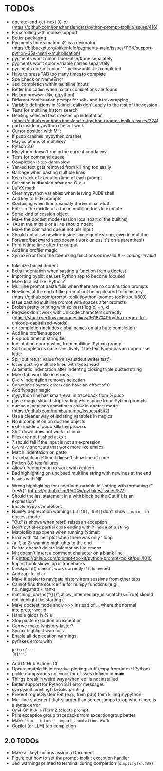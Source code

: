 # TODOs

- operate-and-get-next (C-o) (https://github.com/jonathanslenders/python-prompt-toolkit/issues/416)
- Fix scrolling with mouse support
- Better packaging
- Pygments thinks matmul @ is a decorator (https://bitbucket.org/birkenfeld/pygments-main/issues/1194/support-python-35s-matrix-multiplication)
- pygments won't color True/False/None separately
- pygments won't color variable names separately
- pygments doesn't color """ yellow until it is completed
- Have to press TAB too many times to complete
- Spellcheck on NameError
- Jedi completion within multiline inputs
- Better indication when no tab completions are found
- History browser (like ptpython)
- Different continuation prompt for soft- and hard-wrapping.
- Variable definitions in %timeit calls don't apply to the rest of the session
- Tests for multiline history search
- Deleting selected text messes up indentation (https://github.com/jonathanslenders/python-prompt-toolkit/issues/324)
- pudb inside mypython doesn't work
- Cursor position with M-;
- If pudb crashes mypython crashes
- Magics at end of multiline?
- Python 3.6
- Mypython doesn't run in the current conda env
- Tests for command queue
- Completion is too damn slow
- Yanked text gets removed from kill ring too easily
- Garbage when pasting multiple lines
- Keep track of execution time of each prompt
- Selection is disabled after one C-c <
- LaTeX math
- Clear mypython variables when leaving PuDB shell
- Add key to hide prompts
- Confusing when line is exactly the terminal width
- Enter in the middle of a line in multiline tries to execute
- Some kind of session object
- Make the doctest mode session local (part of the builtins)
- TAB in the middle of a line should indent
- Make the command queue not use input
- Should not allow newline inside single quote string, even in multiline
- Forward/backward sexp doesn't work unless it's on a parenthesis
- Print %time time after the output
- Add line profiler magic
- SyntaxError from the tokenizing functions on invalid # -*- coding: invalid -*-
- tokenize based dedent
- Extra indentation when pasting a function from a doctest
- Importing pyplot causes Python app to become focused
- Make In a list like IPython?
- Multiline prompt paste fails when there are no continuation prompts
- Newlines at the end of the prompt not being cleared from history (https://github.com/prompt-toolkit/python-prompt-toolkit/pull/800)
- Issue pasting multiline prompt with spaces after prompts
- Broken pretty printing with solveset(log(x) - y, x)
- Regexes don't work with Unicode characters correctly
  (https://stackoverflow.com/questions/36187349/python-regex-for-unicode-capitalized-words)
- dir completion includes global names on attribute completion
- Add line profiler support
- Fix pudb timeout stringifier
- Indentation error pasting from multiline IPython prompt
- Sort completions case sensitively if the text typed has an uppercase letter
- Split out return value from sys.stdout.write('test')
- Issue pasting multiple lines with typeahead
- Automatic indentation after indenting closing triple quoted string
- Make tab work like in emacs
- C-c > indentation removes selection
- Sometimes syntax errors can have an offset of 0
- Add %pager magic
- mypython line has smart_eval in traceback from %pudb
- paste magic should strip leading whitespace from IPython prompts
- numba exceptions sometimes show <mypython> in doctest mode (https://github.com/numba/numba/issues/4542)
- Use a cleaner way of isolating variables in magics
- No dircompletion on doctree objects
- exit() inside of pudb kills the process
- Shift down does not work in Linux
- Files are not flushed at exit
- ? should fail if the input is not an expression
- C-v M-v shortcuts that work more like emacs
- Match indentation on paste
- Traceback on %timeit doesn't show line of code
- Python 3.8 test failures
- Allow dircompletion to work with getitem
- Bad highlighting on unclosed multiline string with newlines at the end
- Issues with '🟠'
- Wrong highlighting for undefined variable in f-string with formatting
  f"{res!r}" (https://github.com/PyCQA/pyflakes/issues/577)
- Should the last statement in a with block be the Out if it is an expression?
- Enable h5py completions
- NumPy deprecation warnings (`a[[10], 0:0]`) don't show `__main__` in doctest mode
- "Out" is shown when repr() raises an exception
- Don't pyflakes partial code ending with ? inside of a string
- Matplotlib app opens when running %timeit
- Error with %timeit plot when there was only 1 loop
- {a: 1, a: 2} warning highlights to the end
- Delete doesn't delete indentation like emacs
- M-; doesn't insert a comment character on a blank line
- Fix https://github.com/prompt-toolkit/python-prompt-toolkit/pull/1010
- Import hook shows up in tracebacks
- breakpoint() doesn't work correctly if it is nested
- Add zap-to-char
- Make it easier to navigate history from sessions from other tabs
- Cannot find the source file for numpy functions (e.g., np.linalg.matrix_rank)
- matching_parens("{(}}", allow_intermediary_mismatches=True) should not
  highlight the starting {
- Make doctest mode show >>> instead of ... where the normal interpreter would
- Handle globs in %ls
- Stop paste execution on exception
- Can we make %history faster?
- Syntax highlight warnings
- Enable all deprecation warnings
- pyflakes errors with
  ```
  print(f"""
  {a}""")
  ```
- Add GitHub Actions CI
- Update matplotlib interactive plotting stuff (copy from latest IPython)
- pickle.dumps does not work for classes defined in __main__
- Things break in weird ways when jedi is not installed
- Better support for Python 3.11 error messages
- sympy.init_printing() breaks printing
- Prevent rogue SystemExit (e.g., from pdb) from killing mypython
- Multiline statement that is larger than screen jumps to top when there is a
  syntax error
- Cmd-Shift-A in iTerm2 selects prompt
- Print exception group tracebacks from exceptiongroup better
- Make `from __future__ import annotations` work
- Copilot (or LLM) tab completion

## 2.0 TODOs

- Make all keybindings assign a Document
- Figure out how to set the prompt-toolkit exception handler
- Jedi warnings printed to terminal during completion (`simplify(x).TAB`)
